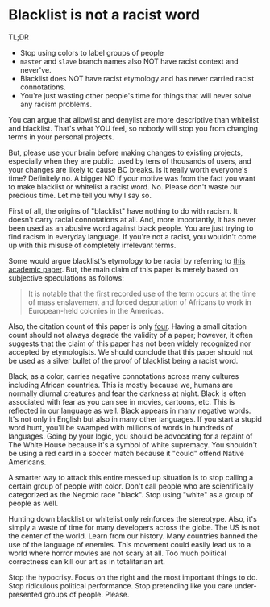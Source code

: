 # Blacklist is not a racist word

TL;DR
- Stop using colors to label groups of people
- `master` and `slave` branch names also NOT have racist context and never've.
- Blacklist does NOT have racist etymology and has never carried racist connotations.
- You're just wasting other people's time for things that will never solve any racism problems.

You can argue that allowlist and denylist are more descriptive than whitelist and blacklist. That's what YOU feel, so nobody will stop you from changing terms in your personal projects.

But, please use your brain before making changes to existing projects, especially when they are public, used by tens of thousands of users, and your changes are likely to cause BC breaks. Is it really worth everyone's time? Definitely no. A bigger NO if your motive was from the fact you want to make blacklist or whitelist a racist word. No. Please don't waste our precious time. Let me tell you why I say so.

First of all, the origins of "blacklist" have nothing to do with racism. It doesn't carry racial connotations at all. And, more importantly, it has never been used as an abusive word against black people. You are just trying to find racism in everyday language. If you're not a racist, you wouldn't come up with this misuse of completely irrelevant terms.

Some would argue blacklist's etymology to be racial by referring to [this academic paper](https://www.ncbi.nlm.nih.gov/pmc/articles/PMC6148600/). But, the main claim of this paper is merely based on subjective speculations as follows:

> It is notable that the first recorded use of the term occurs at the time of mass enslavement and forced deportation of Africans to work in European-held colonies in the Americas.

Also, the citation count of this paper is only [four](https://scholar.google.com/scholar?rlz=1C5CHFA_enJP805JP807&um=1&ie=UTF-8&lr&cites=17419557131221922597). Having a small citation count should not always degrade the validity of a paper; however, it often suggests that the claim of this paper has not been widely recognized nor accepted by etymologists. We should conclude that this paper should not be used as a silver bullet of the proof of blacklist being a racist word.

Black, as a color, carries negative connotations across many cultures including African countries. This is mostly because we, humans are normally diurnal creatures and fear the darkness at night. Black is often associated with fear as you can see in movies, cartoons, etc. This is reflected in our language as well. Black appears in many negative words. It's not only in English but also in many other languages. If you start a stupid word hunt, you'll be swamped with millions of words in hundreds of languages. Going by your logic, you should be advocating for a repaint of The White House because it's a symbol of white supremacy. You shouldn't be using a red card in a soccer match because it "could" offend Native Americans.

A smarter way to attack this entire messed up situation is to stop calling a certain group of people with color. Don't call people who are scientifically categorized as the Negroid race "black". Stop using "white" as a group of people as well.

Hunting down blacklist or whitelist only reinforces the stereotype. Also, it's simply a waste of time for many developers across the globe. The US is not the center of the world. Learn from our history. Many countries banned the use of the language of enemies. This movement could easily lead us to a world where horror movies are not scary at all. Too much political correctness can kill our art as in totalitarian art.

Stop the hypocrisy. Focus on the right and the most important things to do. Stop ridiculous political performance. Stop pretending like you care under-presented groups of people. Please.
